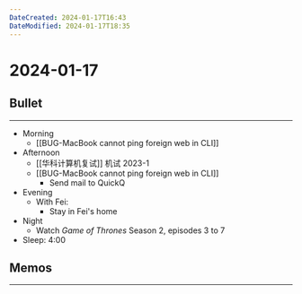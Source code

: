 ```yaml
---
DateCreated: 2024-01-17T16:43
DateModified: 2024-01-17T18:35
---
```

# 2024-01-17

## Bullet
---
- Morning
	- [[BUG-MacBook cannot ping foreign web in CLI]]
- Afternoon
	- [[华科计算机复试]] 机试 2023-1
	- [[BUG-MacBook cannot ping foreign web in CLI]]
		- Send mail to QuickQ
- Evening
	- With Fei:
		- Stay in Fei's home
- Night
	- Watch *Game of Thrones* Season 2, episodes 3 to 7
- Sleep: 4:00
## Memos
---
